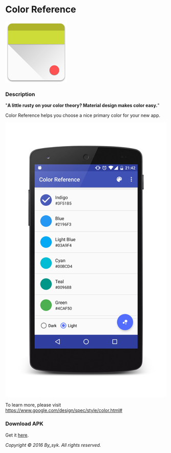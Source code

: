 # Color Reference

![icon.png](icon.png)

### Description
"**A little rusty on your color theory? Material design makes color easy.**"
   
Color Reference helps you choose a nice primary color for your new app.

![screenshot.png](screenshot.png)

To learn more, please visit
https://www.google.com/design/spec/style/color.html#

### Download APK
Get it [here](com.by_syk.mdcolor.apk "Color Reference").
   
*Copyright &#169; 2016 By_syk. All rights reserved.*